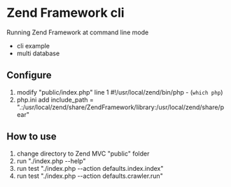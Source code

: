 Zend Framework cli
=================

Running Zend Framework at command line mode

* cli example 
* multi database

Configure
----------
1. modify "public/index.php" line 1 #!/usr/local/zend/bin/php - (`which php`)
2. php.ini add include_path = ".:/usr/local/zend/share/ZendFramework/library:/usr/local/zend/share/pear"

How to use
------------
1. change directory to Zend MVC "public" folder
2. run "./index.php --help"
3. run test "./index.php --action defaults.index.index"
4. run test "./index.php --action defaults.crawler.run"
